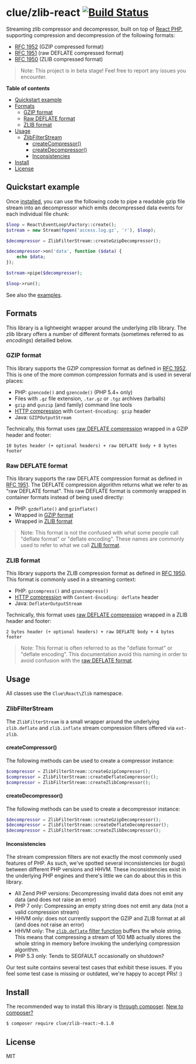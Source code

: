 # clue/zlib-react [![Build Status](https://travis-ci.org/clue/php-zlib-react.svg?branch=master)](https://travis-ci.org/clue/php-zlib-react)

Streaming zlib compressor and decompressor, built on top of [React PHP](http://reactphp.org/),
supporting compression and decompression of the following formats:

* [RFC 1952](https://tools.ietf.org/html/rfc1952) (GZIP compressed format)
* [RFC 1951](https://tools.ietf.org/html/rfc1951) (raw DEFLATE compressed format)
* [RFC 1950](https://tools.ietf.org/html/rfc1950) (ZLIB compressed format)

> Note: This project is in beta stage! Feel free to report any issues you encounter.

**Table of contents**

* [Quickstart example](#quickstart-example)
* [Formats](#formats)
  * [GZIP format](#gzip-format)
  * [Raw DEFLATE format](#raw-deflate-format)
  * [ZLIB format](#zlib-format)
* [Usage](#usage)
  * [ZlibFilterStream](#zlibfilterstream)
    * [createCompressor()](#createcompressor)
    * [createDecompressor()](#createdecompressor)
    * [Inconsistencies](#inconsistencies)
* [Install](#install)
* [License](#license)

## Quickstart example

Once [installed](#install), you can use the following code to pipe a readable
gzip file stream into an decompressor which emits decompressed data events for
each individual file chunk:

```php
$loop = React\EventLoop\Factory::create();
$stream = new Stream(fopen('access.log.gz', 'r'), $loop);

$decompressor = ZlibFilterStream::createGzipDecompressor();

$decompressor->on('data', function ($data) {
    echo $data;
});

$stream->pipe($decompressor);

$loop->run();
```

See also the [examples](examples).

## Formats

This library is a lightweight wrapper around the underlying zlib library.
The zlib library offers a number of different formats (sometimes referred to as *encodings*) detailled below.

### GZIP format

This library supports the GZIP compression format as defined in [RFC 1952](https://tools.ietf.org/html/rfc1952).
This is one of the more common compression formats and is used in several places:

* PHP: `gzencode()` and `gzencode()` (PHP 5.4+ only)
* Files with `.gz` file extension, `.tar.gz` or `.tgz` archives (tarballs)
* `gzip` and `gunzip` (and family) command line tools
* [HTTP compression](https://en.wikipedia.org/wiki/HTTP_compression) with `Content-Encoding: gzip` header
* Java: `GZIPOutputStream`

Technically, this format uses [raw DEFLATE compression](#raw-deflate-format) wrapped in a GZIP header and footer:

```
10 bytes header (+ optional headers) + raw DEFLATE body + 8 bytes footer
```

### Raw DEFLATE format

This library supports the raw DEFLATE compression format as defined in [RFC 1951](https://tools.ietf.org/html/rfc1951).
The DEFLATE compression algorithm returns what we refer to as "raw DEFLATE format".
This raw DEFLATE format is commonly wrapped in container formats instead of being used directly:

* PHP: `gzdeflate()` and `gzinflate()`
* Wrapped in [GZIP format](#gzip-format)
* Wrapped in [ZLIB format](#zlib-format)

> Note: This format is not the confused with what some people call "deflate format" or "deflate encoding".
These names are commonly used to refer to what we call [ZLIB format](#zlib-format).

### ZLIB format

This library supports the ZLIB compression format as defined in [RFC 1950](https://tools.ietf.org/html/rfc1950).
This format is commonly used in a streaming context:

* PHP: `gzcompress()` and `gzuncompress()`
* [HTTP compression](https://en.wikipedia.org/wiki/HTTP_compression) with `Content-Encoding: deflate` header
* Java: `DeflaterOutputStream`

Technically, this format uses [raw DEFLATE compression](#raw-deflate-format) wrapped in a ZLIB header and footer:

```
2 bytes header (+ optional headers) + raw DEFLATE body + 4 bytes footer
```

> Note: This format is often referred to as the "deflate format" or "deflate encoding".
This documentation avoid this naming in order to avoid confusion with the [raw DEFLATE format](#raw-deflate-format).

## Usage

All classes use the `Clue\React\Zlib` namespace.

### ZlibFilterStream

The `ZlibFilterStream` is a small wrapper around the underlying `zlib.deflate` and `zlib.inflate`
stream compression filters offered via `ext-zlib`.

#### createCompressor()

The following methods can be used to create a compressor instance:

```php
$compressor = ZlibFilterStream::createGzipCompressor();
$compressor = ZlibFilterStream::createDeflateCompressor();
$compressor = ZlibFilterStream::createZlibCompressor();
```

#### createDecompressor()

The following methods can be used to create a decompressor instance:

```php
$decompressor = ZlibFilterStream::createGzipDecompressor();
$decompressor = ZlibFilterStream::createDeflateDecompressor();
$decompressor = ZlibFilterStream::createZlibDecompressor();
```

#### Inconsistencies

The stream compression filters are not exactly the most commonly used features of PHP.
As such, we've spotted several inconsistencies (or *bugs*) between different PHP versions and HHVM.
These inconsistencies exist in the underlying PHP engines and there's little we can do about this in this library.

* All Zend PHP versions: Decompressing invalid data does not emit any data (and does not raise an error)
* PHP 7 only: Compressing an empty string does not emit any data (not a valid compression stream)
* HHVM only: does not currently support the GZIP and ZLIB format at all (and does not raise an error)
* HHVM only: The [`zlib.deflate` filter function](https://github.com/facebook/hhvm/blob/fee8ae39ce395c7b9b8910dfde6f22a7745aea83/hphp/system/php/stream/default-filters.php#L77) buffers the whole string. This means that compressing a stream of 100 MB actually stores the whole string in memory before invoking the underlying compression algorithm.
* PHP 5.3 only: Tends to SEGFAULT occasionally on shutdown?

Our test suite contains several test cases that exhibit these issues.
If you feel some test case is missing or outdated, we're happy to accept PRs! :)

## Install

The recommended way to install this library is [through composer](https://getcomposer.org).
[New to composer?](https://getcomposer.org/doc/00-intro.md)

```bash
$ composer require clue/zlib-react:~0.1.0
```

## License

MIT
